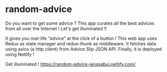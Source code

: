 # random-advice

Do you want to get some advice ? This app curates all the best advices from all over the Internet !
Let's get illuminated !!

It gives you real-life “advice” at the click of a button !
This web app uses Redux as state manager and redux-thunk as middleware.
It fetches data using axios (a http client) from Advice Slip JSON API.
Finally, it is deployed using Netlify !

Get illuminated ! https://random-advice-janasabuj.netlify.com/
